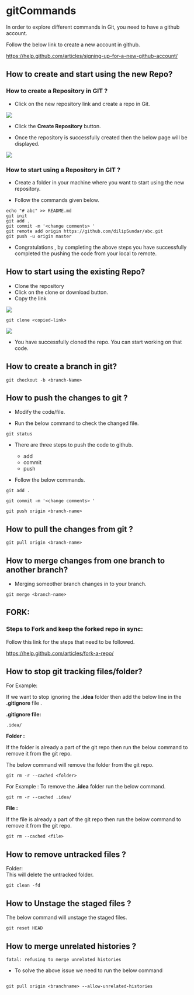 # gitCommands

In order to explore different commands in Git, you need to have a github account.  

Follow the below link to create a new account in github.  

https://help.github.com/articles/signing-up-for-a-new-github-account/

## How to create and start using the new Repo?

### How to create a Repository in GIT ?

- Click on the new repository link and create a repo in Git.

![](https://github.com/dilipthelip/gitCommands/blob/master/images/git-1.png)

- Click the **Create Repository** button.  

- Once the repository is successfully created then the below page will be displayed.

![](https://github.com/dilipthelip/gitCommands/blob/master/images/git-2.png)

### How to start using a Repository in GIT ?

- Create a folder in your machine where you want to start using the new repository.

- Follow the commands given below.

```
echo "# abc" >> README.md
git init
git add .
git commit -m '<change comments> '
git remote add origin https://github.com/dilipSundar/abc.git
git push -u origin master
```
- Congratulations , by completing the above steps you have successfully completed the pushing the code from your local to remote.

## How to start using the existing Repo?

- Clone the repository
- Click on the clone or download button.
- Copy the link

![](https://github.com/dilipthelip/gitCommands/blob/master/images/git-3.png)

```
git clone <copied-link>
```

![](https://github.com/dilipthelip/gitCommands/blob/master/images/git-4.png)

- You have successfully cloned the repo. You can start working on that code.

## How to create a branch in git?

```
git checkout -b <branch-Name>
```

## How to push the changes to git ?


- Modify the code/file.

- Run the below command to check the changed file.  

```
git status
```

- There are three steps to push the code to github.  
  - add
  - commit
  - push


- Follow the below commands.

```
git add .

git commit -m '<change comments> '

git push origin <branch-name>

```

## How to pull the changes from git ?

```
git pull origin <branch-name>
```

## How to merge changes from one branch to another branch?

- Merging someother branch changes in to your branch.  

```
git merge <branch-name>
```


## FORK:

### Steps to Fork and keep the forked repo in sync:

Follow this link for the steps that need to be followed.  

https://help.github.com/articles/fork-a-repo/


## How to stop git tracking files/folder?  

 For Example:  

 If we want to stop ignoring the **.idea**  folder then add the below line in the **.gitignore** file .

**.gitignore file:**  

```
.idea/
```

**Folder :**  

If the folder is already a part of the git repo then run the below command to remove it from the git repo.  

The below command will remove the folder from the git repo.  

```
git rm -r --cached <folder>
```
For Example : To remove the **.idea** folder run the below command.  

```
git rm -r --cached .idea/
```

**File :**

If the file is already a part of the git repo then run the below command to remove it from the git repo.  

```
git rm --cached <file>
```

## How to remove untracked files ?

Folder:    
This will delete the untracked folder.  

```
git clean -fd
```
## How to  Unstage the staged files ?

The below command will unstage the staged files.

```
git reset HEAD
```
## How to  merge unrelated histories ?

```
fatal: refusing to merge unrelated histories
```

- To solve the above issue we need to run the below command
```

git pull origin <branchname> --allow-unrelated-histories
```
